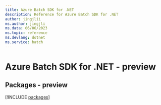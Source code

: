 ```yaml
---
title: Azure Batch SDK for .NET
description: Reference for Azure Batch SDK for .NET
author: jingjlii
ms.author: jingjli
ms.data: 06/06/2023
ms.topic: reference
ms.devlang: dotnet
ms.service: batch
---
```

# Azure Batch SDK for .NET - preview
## Packages - preview
[!INCLUDE [packages](batch-index.md)]